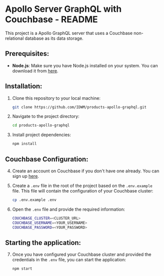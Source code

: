  # Apollo Server GraphQL with Couchbase - README

 This project is a Apollo GraphQL server that uses a Couchbase non-relational database as its data storage.

 ## Prerequisites:
 - **Node.js**: Make sure you have Node.js installed on your system. You can download it from [here](https://nodejs.org/en).

 ## Installation:

 1. Clone this repository to your local machine:

    ```bash
    git clone https://github.com/IDWM/products-apollo-graphql.git
    ```

 2. Navigate to the project directory:

    ```bash
    cd products-apollo-graphql
    ```

 3. Install project dependencies:

    ```bash
    npm install
    ```

 ## Couchbase Configuration:

 4. Create an account on Couchbase if you don't have one already. You can sign up [here](https://cloud.couchbase.com/sign-in).

 5. Create a `.env` file in the root of the project based on the `.env.example` file. This file will contain the configuration of your Couchbase cluster:

    ```bash
    cp .env.example .env
    ```

 6. Open the `.env` file and provide the required information:

    ```bash
    COUCHBASE_CLUSTER=<CLUSTER_URL>
    COUCHBASE_USERNAME=<YOUR_USERNAME>
    COUCHBASE_PASSWORD=<YOUR_PASSWORD>
    ```

## Starting the application:

 7. Once you have configured your Couchbase cluster and provided the credentials in the `.env` file, you can start the application:

    ```bash
    npm start
    ```